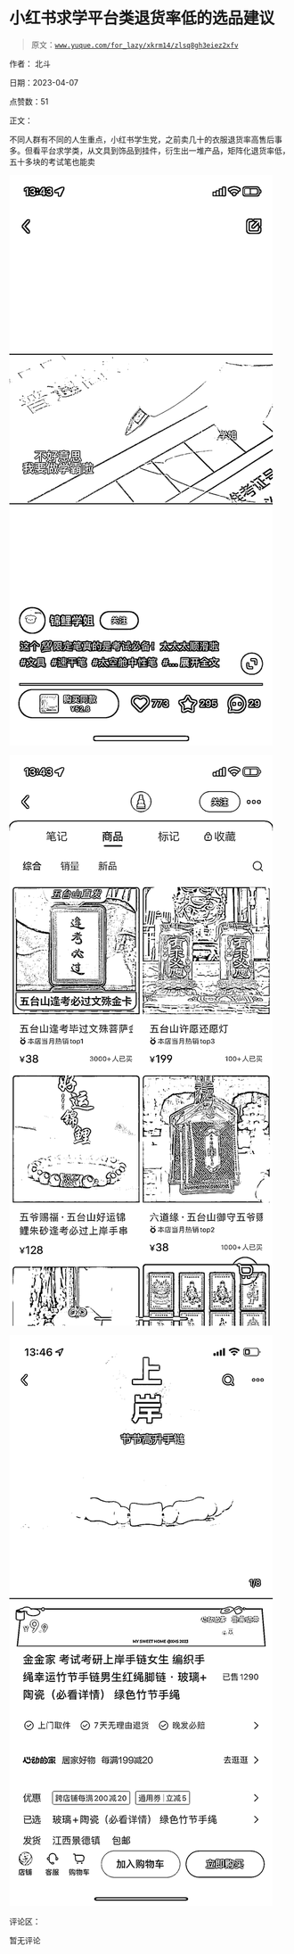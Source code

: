 # 小红书求学平台类退货率低的选品建议

> 原文：[`www.yuque.com/for_lazy/xkrm14/zlsq8gh3eiez2xfv`](https://www.yuque.com/for_lazy/xkrm14/zlsq8gh3eiez2xfv)

作者： 北斗

日期：2023-04-07

点赞数：51

正文：

不同人群有不同的人生重点，小红书学生党，之前卖几十的衣服退货率高售后事多。但看平台求学类，从文具到饰品到挂件，衍生出一堆产品，矩阵化退货率低，五十多块的考试笔也能卖

![](img/a43743150e7007150464b19ec536cb4d.png)

![](img/ddf533baf8d608d6740202c1aba1e965.png)

![](img/5232eaccfb2dd5740508a43216f063d6.png)

评论区：

暂无评论



